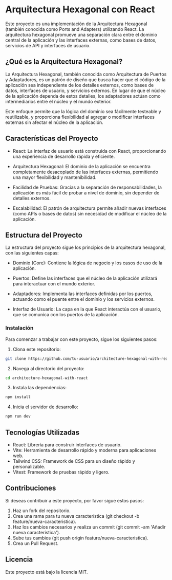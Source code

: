 
# Arquitectura Hexagonal con React

Este proyecto es una implementación de la Arquitectura Hexagonal (también conocida como Ports and Adapters) utilizando React. La arquitectura hexagonal promueve una separación clara entre el dominio central de la aplicación y las interfaces externas, como bases de datos, servicios de API y interfaces de usuario.

## ¿Qué es la Arquitectura Hexagonal?
La Arquitectura Hexagonal, también conocida como Arquitectura de Puertos y Adaptadores, es un patrón de diseño que busca hacer que el código de la aplicación sea independiente de los detalles externos, como bases de datos, interfaces de usuario, y servicios externos. En lugar de que el núcleo de la aplicación dependa de estos detalles, los adaptadores actúan como intermediarios entre el núcleo y el mundo exterior.

Este enfoque permite que la lógica del dominio sea fácilmente testeable y reutilizable, y proporciona flexibilidad al agregar o modificar interfaces externas sin afectar el núcleo de la aplicación.

## Características del Proyecto

- React: La interfaz de usuario está construida con React, proporcionando una experiencia de desarrollo rápida y eficiente.

- Arquitectura Hexagonal: El dominio de la aplicación se encuentra completamente desacoplado de las interfaces externas, permitiendo una mayor flexibilidad y mantenibilidad.

- Facilidad de Pruebas: Gracias a la separación de responsabilidades, la aplicación es más fácil de probar a nivel de dominio, sin depender de detalles externos.

- Escalabilidad: El patrón de arquitectura permite añadir nuevas interfaces (como APIs o bases de datos) sin necesidad de modificar el núcleo de la aplicación.

## Estructura del Proyecto
La estructura del proyecto sigue los principios de la arquitectura hexagonal, con las siguientes capas:

- Dominio (Core): Contiene la lógica de negocio y los casos de uso de la aplicación.

- Puertos: Define las interfaces que el núcleo de la aplicación utilizará para interactuar con el mundo exterior.

- Adaptadores: Implementa las interfaces definidas por los puertos, actuando como el puente entre el dominio y los servicios externos.

- Interfaz de Usuario: La capa en la que React interactúa con el usuario, que se comunica con los puertos de la aplicación.

### Instalación

Para comenzar a trabajar con este proyecto, sigue los siguientes pasos:

1. Clona este repositorio:

```bash
git clone https://github.com/tu-usuario/architecture-hexagonal-with-react.git
```

2. Navega al directorio del proyecto:

```bash
cd architecture-hexagonal-with-react
```

3. Instala las dependencias:

```bash
npm install
```

4. Inicia el servidor de desarrollo:

```bash
npm run dev
```

## Tecnologías Utilizadas

- React: Librería para construir interfaces de usuario.
- Vite: Herramienta de desarrollo rápido y moderna para aplicaciones web.
- Tailwind CSS: Framework de CSS para un diseño rápido y personalizable.
- Vitest: Framework de pruebas rápido y ligero.

## Contribuciones
Si deseas contribuir a este proyecto, por favor sigue estos pasos:

1. Haz un fork del repositorio.
2. Crea una rama para tu nueva característica (git checkout -b feature/nueva-caracteristica).
3. Haz los cambios necesarios y realiza un commit (git commit -am 'Añadir nueva característica').
4. Sube tus cambios (git push origin feature/nueva-caracteristica).
5. Crea un Pull Request.

## Licencia

Este proyecto está bajo la licencia MIT.

